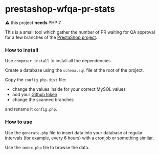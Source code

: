 # prestashop-wfqa-pr-stats

:warning: this project **needs** PHP 7.

This is a small tool which gather the number of PR waiting for QA approval for a few branches of the 
[PrestaShop project](https://github.com/PrestaShop/PrestaShop).

### How to install
Use `composer install` to install all the dependencies.

Create a database using the `schema.sql` file at the root of the project.

Copy the `config.php.dist` file:
* change the values inside for your correct MySQL values
* add your [Github token](https://github.com/settings/tokens/new)
* change the scanned branches

and rename it `config.php`.

### How to use
Use the `generate.php` file to insert data into your database at regular intervals (for example, every 6 hours) 
with a cronjob or something similar.

Use the `index.php` file to browse the data.
